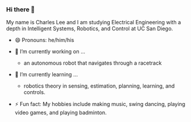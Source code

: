 ### Hi there 👋
My name is Charles Lee and I am studying Electrical Engineering with a depth in Intelligent Systems, Robotics, and Control at UC San Diego.

- 😄 Pronouns: he/him/his

- 🔭 I’m currently working on ...
    - an autonomous robot that navigates through a racetrack

- 🌱 I’m currently learning ...
    - robotics theory in sensing, estimation, planning, learning, and controls.

- ⚡ Fun fact: My hobbies include making music, swing dancing, playing video games, and playing badminton.
<!--
**Charlychee/Charlychee** is a ✨ _special_ ✨ repository because its `README.md` (this file) appears on your GitHub profile.

Here are some ideas to get you started:

- 🔭 I’m currently working on ...
- 🌱 I’m currently learning ...
- 👯 I’m looking to collaborate on ...
- 🤔 I’m looking for help with ...
- 💬 Ask me about ...
- 📫 How to reach me: ...
- 😄 Pronouns: ...
- ⚡ Fun fact: ...
-->
